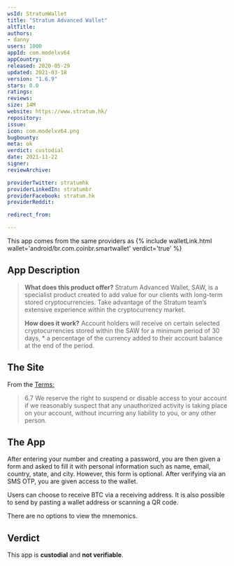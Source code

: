 ```yaml
---
wsId: StratumWallet
title: "Stratum Advanced Wallet"
altTitle: 
authors:
- danny
users: 1000
appId: com.modelxv64
appCountry: 
released: 2020-05-29
updated: 2021-03-18
version: "1.6.9"
stars: 0.0
ratings: 
reviews: 
size: 14M
website: https://www.stratum.hk/
repository: 
issue: 
icon: com.modelxv64.png
bugbounty: 
meta: ok
verdict: custodial
date: 2021-11-22
signer: 
reviewArchive:

providerTwitter: stratumhk
providerLinkedIn: stratumbr
providerFacebook: stratum.hk
providerReddit: 

redirect_from:

---
```


This app comes from the same providers as {% include walletLink.html wallet='android/br.com.coinbr.smartwallet' verdict='true' %}

## App Description

> **What does this product offer?** Stratum Advanced Wallet, SAW, is a specialist product created to add value for our clients with long-term stored cryptocurrencies. Take advantage of the Stratum team’s extensive experience within the cryptocurrency market.
>
> **How does it work?** Account holders will receive on certain selected cryptocurrencies stored within the SAW for a minimum period of 30 days, \* a percentage of the currency added to their account balance at the end of the period.

## The Site

From the [Terms:](https://stratum.bt/TermsandConditions.pdf)

> 6.7 We reserve the right to suspend or disable access to your
account if we reasonably suspect that any unauthorized activity is
taking place on your account, without incurring any liability to
you, or any other person.


## The App

After entering your number and creating a password, you are then given a form and asked to fill it with personal information such as name, email, country, state, and city. However, this form is optional. After verifying via an SMS OTP, you are given access to the wallet.

Users can choose to receive BTC via a receiving address. It is also possible to send by pasting a wallet address or scanning a QR code.

There are no options to view the mnemonics.

## Verdict

This app is **custodial** and **not verifiable**.